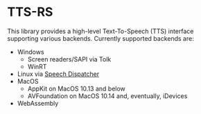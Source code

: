 # TTS-RS

This library provides a high-level Text-To-Speech (TTS) interface supporting various backends. Currently supported backends are:

* Windows
  * Screen readers/SAPI via Tolk
  * WinRT
* Linux via [Speech Dispatcher](https://freebsoft.org/speechd)
* MacOS
  * AppKit on MacOS 10.13 and below
  * AVFoundation on MacOS 10.14 and, eventually, iDevices
* WebAssembly